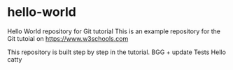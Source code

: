 # hello-world
Hello World repository for Git tutorial
This is an example repository for the Git tutoial on https://www.w3schools.com

This repository is built step by step in the tutorial.
BGG + update Tests Hello catty
